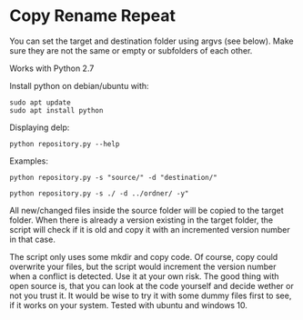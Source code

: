 # Copy Rename Repeat

You can set the target and destination folder using argvs (see below). Make sure they are not the same or empty or subfolders of each other.

Works with Python 2.7

Install python on debian/ubuntu with:

    sudo apt update
    sudo apt install python

Displaying delp:

    python repository.py --help
    
Examples:
    
    python repository.py -s "source/" -d "destination/"

    python repository.py -s ./ -d ../ordner/ -y"

All new/changed files inside the source folder will be copied to the target folder. When there is already a version existing in the target folder, the script will check if it is old and copy it with an incremented version number in that case.

The script only uses some mkdir and copy code. Of course, copy could overwrite your files, but the script would increment the version number when a conflict is detected. Use it at your own risk. The good thing with open source is, that you can look at the code yourself and decide wether or not you trust it. It would be wise to try it with some dummy files first to see, if it works on your system. Tested with ubuntu and windows 10.
